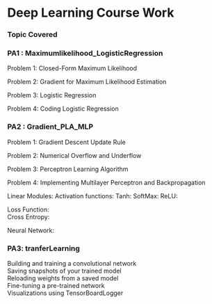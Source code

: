 # Deep Learning Course Work

### Topic Covered 

### PA1 : Maximumlikelihood_LogisticRegression
Problem 1: Closed-Form Maximum Likelihood  

Problem 2: Gradient for Maximum Likelihood Estimation  

Problem 3: Logistic Regression  

Problem 4: Coding Logistic Regression  


### PA2 : Gradient_PLA_MLP

Problem 1: Gradient Descent Update Rule

Problem 2: Numerical Overflow and Underflow

Problem 3: Perceptron Learning Algorithm

Problem 4: Implementing Multilayer Perceptron and Backpropagation

Linear Modules:
Activation functions:
Tanh:  SoftMax:  ReLU:  

Loss Function:  
Cross Entropy:

Neural Network:

### PA3: tranferLearning
Building and training a convolutional network  
Saving snapshots of your trained model  
Reloading weights from a saved model   
Fine-tuning a pre-trained network   
Visualizations using TensorBoardLogger   
